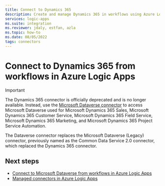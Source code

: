 ```yaml
---
title: Connect to Dynamics 365
description: Create and manage Dynamics 365 in workflows using Azure Logic Apps.
services: logic-apps
ms.suite: integration
ms.reviewer: jdaly, estfan, azla
ms.topic: how-to
ms.date: 08/05/2022
tags: connectors
---
```


# Connect to Dynamics 365 from workflows in Azure Logic Apps

> [!IMPORTANT]
> The Dynamics 365 connector is officially deprecated and is no longer available. Instead, use the 
> [Microsoft Dataverse connector](/connectors/commondataserviceforapps/) to access Microsoft Dataverse 
> used for Microsoft Dynamics 365 Sales, Microsoft Dynamics 365 Customer Service, Microsoft Dynamics 365 
> Field Service, Microsoft Dynamics 365 Marketing, and Microsoft Dynamics 365 Project Service Automation.
>
> The Dataverse connector replaces the Microsoft Dataverse (Legacy) connector, previously named as the 
> Common Data Service 2.0 connector, which replaced the Dynamics 365 connector.

## Next steps

* [Connect to Microsoft Dataverse from workflows in Azure Logic Apps](connect-common-data-service.md)
* [Managed connectors in Azure Logic Apps](/connectors/connector-reference/connector-reference-logicapps-connectors)
